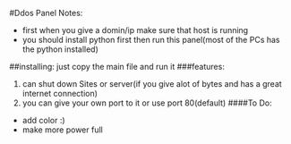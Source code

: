 #Ddos Panel
Notes:
 - first when you give a domin/ip make sure that host is running
 - you should install python first then run this panel(most of the PCs has the python installed)
 
 ##installing:
   just copy the main file and run it
 ###features:
   1. can shut down Sites or server(if you give alot of bytes and has a great internet connection)
   2. you can give your own port to it or use port 80(default)
 ####To Do:
   - add color :)
   - make more power full    